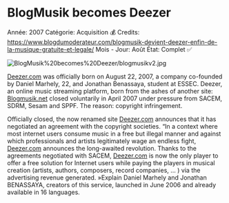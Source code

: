 # BlogMusik becomes Deezer

Année: 2007
Catégorie: Acquisition 💰
Credits: https://www.blogdumoderateur.com/blogmusik-devient-deezer-enfin-de-la-musique-gratuite-et-legale/
Mois - Jour: Août
État: Complet ✅

![BlogMusik%20becomes%20Deezer/blogmusikv2.jpg](BlogMusik%20becomes%20Deezer/blogmusikv2.jpg)

[Deezer.com](http://deezer.com/) was officially born on August 22, 2007, a company co-founded by Daniel Marhely, 22, and Jonathan Benassaya, student at ESSEC. Deezer, an online music streaming platform, born from the ashes of another site: [Blogmusik.net](http://blogmusik.net/) closed voluntarily in April 2007 under pressure from SACEM, SDRM, Sesam and SPPF. The reason: copyright infringement.

Officially closed, the now renamed site [Deezer.com](http://deezer.com/) announces that it has negotiated an agreement with the copyright societies. “In a context where most internet users consume music in a free but illegal manner and against which professionals and artists legitimately wage an endless fight, [Deezer.com](http://deezer.com/) announces the long-awaited revolution. Thanks to the agreements negotiated with SACEM, [Deezer.com](http://deezer.com/) is now the only player to offer a free solution for Internet users while paying the players in musical creation (artists, authors, composers, record companies, ... ) via the advertising revenue generated. »Explain Daniel Marhely and Jonathan BENASSAYA, creators of this service, launched in June 2006 and already available in 16 languages.